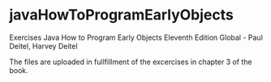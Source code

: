 # javaHowToProgramEarlyObjects
Exercises Java How to Program Early Objects Eleventh Edition Global - Paul Deitel, Harvey Deitel

The files are uploaded in fullfillment of the excercises in chapter 3 of the book. 
